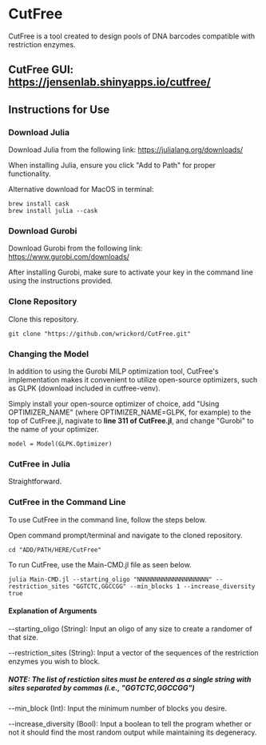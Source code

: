 # CutFree

CutFree is a tool created to design pools of DNA barcodes compatible with restriction enzymes.

## CutFree GUI: https://jensenlab.shinyapps.io/cutfree/

## Instructions for Use

### Download Julia
Download Julia from the following link: https://julialang.org/downloads/

When installing Julia, ensure you click "Add to Path" for proper functionality.

Alternative download for MacOS in terminal:
```
brew install cask
brew install julia --cask
```

### Download Gurobi
Download Gurobi from the following link: https://www.gurobi.com/downloads/

After installing Gurobi, make sure to activate your key in the command line using the instructions provided.

### Clone Repository
Clone this repository.
```
git clone "https://github.com/wrickord/CutFree.git"
```

### Changing the Model
In addition to using the Gurobi MILP optimization tool, CutFree's implementation makes it convenient to utilize open-source optimizers, such as GLPK (download included in cutfree-venv).

Simply install your open-source optimizer of choice, add "Using OPTIMIZER_NAME" (where OPTIMIZER_NAME=GLPK, for example) to the top of CutFree.jl, nagivate to **line 311 of CutFree.jl**, and change "Gurobi" to the name of your optimizer.
```
model = Model(GLPK.Optimizer)
```

### CutFree in Julia
Straightforward.

### CutFree in the Command Line
To use CutFree in the command line, follow the steps below.

Open command prompt/terminal and navigate to the cloned repository.
```
cd "ADD/PATH/HERE/CutFree"
```

To run CutFree, use the Main-CMD.jl file as seen below.
```
julia Main-CMD.jl --starting_oligo "NNNNNNNNNNNNNNNNNNNN" --restriction_sites "GGTCTC,GGCCGG" --min_blocks 1 --increase_diversity true
```

#### Explanation of Arguments
--starting_oligo (String): Input an oligo of any size to create a randomer of that size.

--restriction_sites (String): Input a vector of the sequences of the restriction enzymes you wish to block.
##### NOTE: The list of restiction sites must be entered as a single string with sites separated by commas (i.e., "GGTCTC,GGCCGG")

--min_block (Int): Input the minimum number of blocks you desire.

--increase_diversity (Bool): Input a boolean to tell the program whether or not it should find the most random output while maintaining its degeneracy.
